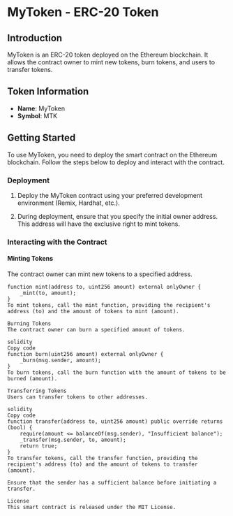 # MyToken - ERC-20 Token

## Introduction

MyToken is an ERC-20 token deployed on the Ethereum blockchain. It allows the contract owner to mint new tokens, burn tokens, and users to transfer tokens.

## Token Information

- **Name**: MyToken
- **Symbol**: MTK

## Getting Started

To use MyToken, you need to deploy the smart contract on the Ethereum blockchain. Follow the steps below to deploy and interact with the contract.

### Deployment

1. Deploy the MyToken contract using your preferred development environment (Remix, Hardhat, etc.).

2. During deployment, ensure that you specify the initial owner address. This address will have the exclusive right to mint tokens.

### Interacting with the Contract

#### Minting Tokens

The contract owner can mint new tokens to a specified address.

```solidity
function mint(address to, uint256 amount) external onlyOwner {
    _mint(to, amount);
}
To mint tokens, call the mint function, providing the recipient's address (to) and the amount of tokens to mint (amount).

Burning Tokens
The contract owner can burn a specified amount of tokens.

solidity
Copy code
function burn(uint256 amount) external onlyOwner {
    _burn(msg.sender, amount);
}
To burn tokens, call the burn function with the amount of tokens to be burned (amount).

Transferring Tokens
Users can transfer tokens to other addresses.

solidity
Copy code
function transfer(address to, uint256 amount) public override returns (bool) {
    require(amount <= balanceOf(msg.sender), "Insufficient balance");
    _transfer(msg.sender, to, amount);
    return true;
}
To transfer tokens, call the transfer function, providing the recipient's address (to) and the amount of tokens to transfer (amount).

Ensure that the sender has a sufficient balance before initiating a transfer.

License
This smart contract is released under the MIT License.